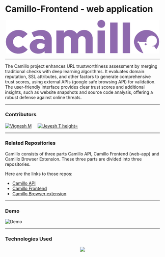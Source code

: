 # Camillo-Frontend - web application

<p align="center">
  <img src="https://github.com/0xT3sla/Camillo-Frontend/blob/main/static/logo/3x/Asset%201%402x.png" width=500px alt="Camillo wordmark-logo">
</p>

---
The Camillo project enhances URL trustworthiness assessment by merging traditional checks with deep learning algorithms. It evaluates domain reputation, SSL attributes, and other factors to generate comprehensive trust scores, using external APIs (google safe browsing API) for validation. The user-friendly interface provides clear trust scores and additional insights, such as website snapshots and source code analysis, offering a robust defense against online threats.

---

### Contributors
<p align="left">
<a href="https://www.linkedin.com/in/vignesh-m-a56a8a1a0/" target="blank"><img align="center" src="https://i.ibb.co/n3gHR3C/vicky-png.png" alt="Vignesh M" height="75" width="75" /></a> &nbsp; &nbsp;
<a href="https://www.linkedin.com/in/jeyavasan-t/" target="blank"><img align="center" src="https://i.ibb.co/5hWwmNV/jeyesh-png.png" alt="Jeyesh T height="75" width="75" /></a> &nbsp; &nbsp;

---
### Related Repositories

Camillo consists of three parts Camillo API, Camillo Frontend (web-app) and Camillo Browser Extension. These three parts are divided into three repositories.

Here are the links to those repos:

- [Camillo API](https://github.com/0xT3sla/Camillo-API)
- [Camillo Frontend](https://github.com/0xT3sla/Camillo-Frontend)
- [Camillo Browser extension](https://github.com/0xT3sla/Camillo-Ext)

---

### Demo
![Demo](https://s4.ezgif.com/tmp/ezgif-4-4948fef774.gif)

---
### Technologies Used

<p align="center">
  <a href="https://skillicons.dev">
    <img src="https://skillicons.dev/icons?i=py,flask,js,html,css&theme=dark" />
  </a>
</p>
